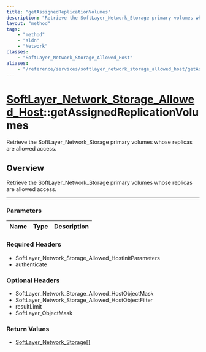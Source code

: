 ```yaml
---
title: "getAssignedReplicationVolumes"
description: "Retrieve the SoftLayer_Network_Storage primary volumes whose replicas are allowed access."
layout: "method"
tags:
    - "method"
    - "sldn"
    - "Network"
classes:
    - "SoftLayer_Network_Storage_Allowed_Host"
aliases:
    - "/reference/services/softlayer_network_storage_allowed_host/getAssignedReplicationVolumes"
---
```

# [SoftLayer_Network_Storage_Allowed_Host](/reference/services/SoftLayer_Network_Storage_Allowed_Host)::getAssignedReplicationVolumes


Retrieve the SoftLayer_Network_Storage primary volumes whose replicas are allowed access.


## Overview 
Retrieve the SoftLayer_Network_Storage primary volumes whose replicas are allowed access.

-----

### Parameters 
|Name | Type | Description |
| --- | --- | --- |


### Required Headers
* SoftLayer_Network_Storage_Allowed_HostInitParameters
* authenticate


### Optional Headers
* SoftLayer_Network_Storage_Allowed_HostObjectMask
* SoftLayer_Network_Storage_Allowed_HostObjectFilter
* resultLimit
* SoftLayer_ObjectMask

### Return Values
* <a href='/reference/datatypes/SoftLayer_Network_Storage'>SoftLayer_Network_Storage[] </a>




